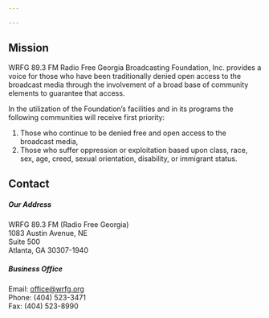 ```yaml
---

---
```

## Mission

WRFG 89.3 FM Radio Free Georgia Broadcasting Foundation, Inc. provides a voice for those who have been traditionally denied open access to the broadcast media through the involvement of a broad base of community elements to guarantee that access.

In the utilization of the Foundation’s facilities and in its programs the following communities will receive first priority:

1. Those who continue to be denied free and open access to the broadcast media,
2. Those who suffer oppression or exploitation based upon class, race, sex, age, creed, sexual orientation, disability, or immigrant status.

## Contact

##### Our Address

WRFG 89.3 FM (Radio Free Georgia)  
1083 Austin Avenue, NE  
Suite 500  
Atlanta, GA 30307-1940

##### Business Office

Email: office@wrfg.org  
Phone: (404) 523-3471  
Fax: (404) 523-8990